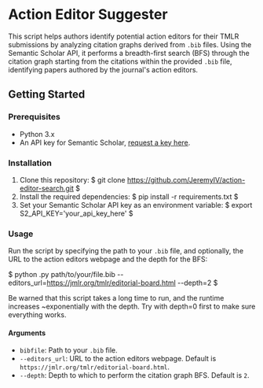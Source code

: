 # Action Editor Suggester

This script helps authors identify potential action editors for their TMLR submissions by analyzing citation graphs derived from `.bib` files. Using the Semantic Scholar API, it performs a breadth-first search (BFS) through the citation graph starting from the citations within the provided `.bib` file, identifying papers authored by the journal's action editors.

## Getting Started

### Prerequisites

- Python 3.x
- An API key for Semantic Scholar, [request a key here](https://www.semanticscholar.org/product/api#api-key-form).

### Installation

1. Clone this repository:
   $
   git clone https://github.com/JeremyIV/action-editor-search.git
   $
2. Install the required dependencies:
   $
   pip install -r requirements.txt
   $
3. Set your Semantic Scholar API key as an environment variable:
   $
   export S2_API_KEY='your_api_key_here'
   $

### Usage

Run the script by specifying the path to your `.bib` file, and optionally, the URL to the action editors webpage and the depth for the BFS:

$
python <script-name>.py path/to/your/file.bib --editors_url=https://jmlr.org/tmlr/editorial-board.html --depth=2
$

Be warned that this script takes a long time to run, and the runtime increases ~exponentially with the depth. Try with depth=0 first to make sure everything works.

#### Arguments

- `bibfile`: Path to your `.bib` file.
- `--editors_url`: URL to the action editors webpage. Default is `https://jmlr.org/tmlr/editorial-board.html`.
- `--depth`: Depth to which to perform the citation graph BFS. Default is `2`.
